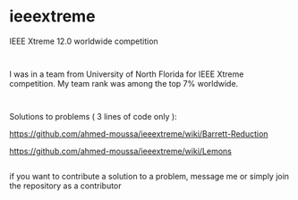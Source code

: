 # ieeextreme
IEEE Xtreme 12.0 worldwide competition

``
``

I was in a team from University of North Florida for IEEE Xtreme competition. My team rank was among the top 7% worldwide.

``
``

Solutions to problems ( 3 lines of code only ):

https://github.com/ahmed-moussa/ieeextreme/wiki/Barrett-Reduction

https://github.com/ahmed-moussa/ieeextreme/wiki/Lemons


```
```

if you want to contribute a solution to a problem, message me or simply join the repository as a contributor

